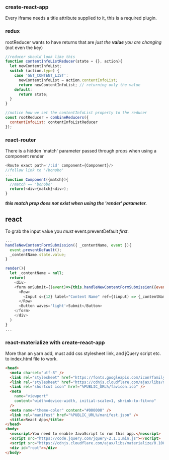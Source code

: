 ### create-react-app

Every iframe needs a title attribute supplied to it, this is a required plugin.

### redux

rootReducer wants to have returns that are _just the **value** you are changing_ (not even the key)

```js
//reducer should look like this
function contentInfoListReducer(state = {}, action){
  let newContentInfoList;
  switch (action.type) {
    case 'GET_CONTENT_LIST':
      newContentInfoList = action.contentInfoList;
      return newContentInfoList; // returning only the value
    default:
      return state;
  }
}
```

```js
//notice how we set the contentInfoList property to the reducer
const rootReducer = combineReducers({
  contentInfoList: contentInfoListReducer
});
```

### react-router

There is a hidden 'match' parameter passed through props when using a component render

```js
<Route exact path='/:id' component={Component}/>
//follow link to '/bonobo'
...
function Component({match}){
  //match == 'bonobo'
  return(<div>{match}<div>);
}
```

***this match prop does not exist when using the 'render' parameter.***

## react

To grab the input value you _must_  event.preventDefault _first_.

```js
...
handleNewContentFormSubmission({ _contentName, event }){
  event.preventDefault();
  _contentName.state.value;
}

render(){
  let _contentName = null;
  return(
    <div>
    <form onSubmit={(event)=>{this.handleNewContentFormSubmission({event: event, _contentName: _contentName})}}>
      <Row>
        <Input s={12} label="Content Name" ref={(input) => {_contentName = input;}} />
      </Row>
      <Button waves='light'>Submit</Button>
    </form>
    </div>
  )
}
...
```

### react-materialize with create-react-app

More than an yarn add, must add css stylesheet link, and jQuery script etc. to index.html file to work.

```html
<head>
  <meta charset="utf-8" />
  <link rel="stylesheet" href="https://fonts.googleapis.com/icon?family=Material+Icons">
  <link rel="stylesheet" href="https://cdnjs.cloudflare.com/ajax/libs/materialize/0.100.2/css/materialize.min.css">
  <link rel="shortcut icon" href="%PUBLIC_URL%/favicon.ico" />
  <meta
    name="viewport"
    content="width=device-width, initial-scale=1, shrink-to-fit=no"
  />
  <meta name="theme-color" content="#000000" />
  <link rel="manifest" href="%PUBLIC_URL%/manifest.json" />
  <title>React App</title>
</head>
<body>
  <noscript>You need to enable JavaScript to run this app.</noscript>
  <script src="https://code.jquery.com/jquery-2.1.1.min.js"></script>
  <script src="https://cdnjs.cloudflare.com/ajax/libs/materialize/0.100.2/js/materialize.min.js"></script>
  <div id="root"></div>
</body>
```
